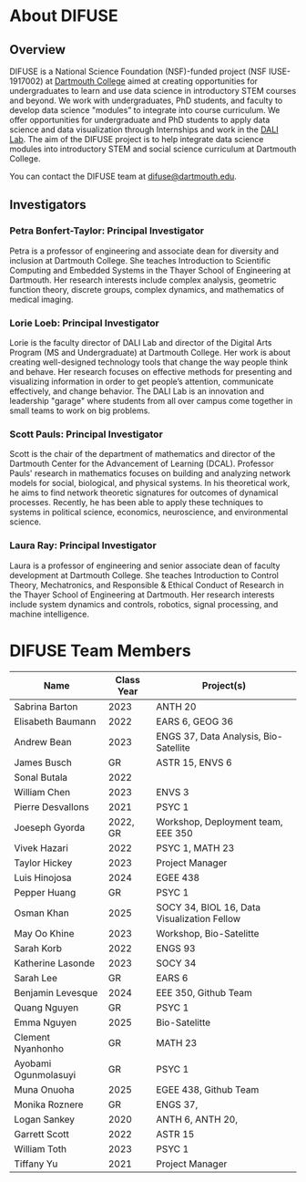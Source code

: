# About DIFUSE

## Overview

DIFUSE is a National Science Foundation (NSF)-funded project (NSF IUSE-1917002) at <a href="https://www.dartmouth.edu">Dartmouth College</a> aimed at creating opportunities for undergraduates to learn and use data science in introductory STEM courses and beyond.  We work with undergraduates, PhD students, and faculty to develop data science "modules” to integrate into course curriculum.  We offer opportunities for undergraduate and PhD students to apply data science and data visualization through Internships and work in the <a href="https://dali.dartmouth.edu">DALI Lab</a>.  The aim of the DIFUSE project is to help integrate data science modules into introductory STEM and social science curriculum at Dartmouth College.

You can contact the DIFUSE team at <a mailto="difuse@dartmouth.edu">difuse@dartmouth.edu</a>.

## Investigators

### Petra Bonfert-Taylor: Principal Investigator

Petra is a professor of engineering and associate dean for diversity and inclusion at Dartmouth College. She teaches Introduction to Scientific Computing and Embedded Systems in the Thayer School of Engineering at Dartmouth. Her research interests include complex analysis, geometric function theory, discrete groups, complex dynamics, and mathematics of medical imaging. 

### Lorie Loeb: Principal Investigator

Lorie is the faculty director of DALI Lab and director of the Digital Arts Program (MS and Undergraduate) at Dartmouth College. Her work is about creating well-designed technology tools that change the way people think and behave. Her research focuses on effective methods for presenting and visualizing information in order to get people’s attention, communicate effectively, and change behavior. The DALI Lab is an innovation and leadership "garage" where students from all over campus come together in small teams to work on big problems. 

### Scott Pauls: Principal Investigator

Scott is the chair of the department of mathematics and director of the Dartmouth Center for the Advancement of Learning (DCAL). Professor Pauls' research in mathematics focuses on building and analyzing network models for social, biological, and physical systems. In his theoretical work, he aims to find network theoretic signatures for outcomes of dynamical processes. Recently, he has been able to apply these techniques to systems in political science, economics, neuroscience, and environmental science.

### Laura Ray: Principal Investigator

Laura is a professor of engineering and senior associate dean of faculty development at Dartmouth College. She teaches Introduction to Control Theory, Mechatronics, and Responsible & Ethical Conduct of Research in the Thayer School of Engineering at Dartmouth. Her research interests include system dynamics and controls, robotics, signal processing, and machine intelligence.

# DIFUSE Team Members 

| Name                 | Class Year  | Project(s)                                  |
|----------------------|-------------|---------------------------------------------|
| Sabrina Barton       | 2023        | ANTH 20                                     |
| Elisabeth Baumann    | 2022        | EARS 6, GEOG 36                             |
| Andrew Bean          | 2023        | ENGS 37, Data Analysis, Bio-Satellite       |
| James Busch          | GR          | ASTR 15, ENVS 6                             |
| Sonal Butala         | 2022        |                                             |
| William Chen         | 2023        | ENVS 3                                      |
| Pierre Desvallons    | 2021        | PSYC 1                                      |
| Joeseph Gyorda       | 2022, GR | Workshop, Deployment team, EEE 350          |
| Vivek Hazari         | 2022        | PSYC 1, MATH 23                             |
| Taylor Hickey        | 2023        | Project Manager                             |
| Luis Hinojosa        | 2024        | EGEE 438                                    |
| Pepper Huang         | GR          | PSYC 1                                      |
| Osman Khan           | 2025        | SOCY 34, BIOL 16, Data Visualization Fellow |
| May Oo Khine         | 2023        | Workshop, Bio-Satelitte                     |
| Sarah Korb           | 2022        | ENGS 93                                     |
| Katherine Lasonde    | 2023        | SOCY 34                                     |
| Sarah Lee            | GR          | EARS 6                                      |
| Benjamin Levesque    | 2024        | EEE 350, Github Team                        |
| Quang Nguyen         | GR          | PSYC 1                                      |
| Emma Nguyen          | 2025        | Bio-Satelitte                               |
| Clement Nyanhonho    | GR          | MATH 23                                     |
| Ayobami Ogunmolasuyi | GR          | PSYC 1                                      |
| Muna Onuoha          | 2025        | EGEE 438, Github Team                       |
| Monika Roznere       | GR          | ENGS 37,                                    |
| Logan Sankey         | 2020        | ANTH 6, ANTH  20,                           |
| Garrett Scott        | 2022        | ASTR 15                                     |
| William Toth         | 2023        | PSYC 1                                      |
| Tiffany Yu           | 2021        | Project Manager                             |
